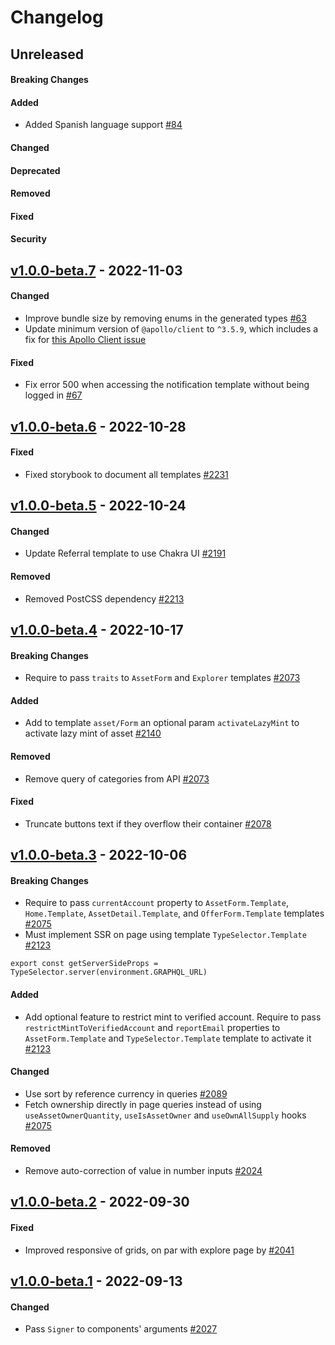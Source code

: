 # Changelog

## Unreleased

#### Breaking Changes

#### Added

- Added Spanish language support [#84](https://github.com/liteflow-labs/liteflow-js/pull/84)

#### Changed

#### Deprecated

#### Removed

#### Fixed

#### Security

## [v1.0.0-beta.7](https://github.com/liteflow-labs/libraries/releases/tag/v1.0.0-beta.7) - 2022-11-03

#### Changed

- Improve bundle size by removing enums in the generated types [#63](https://github.com/liteflow-labs/libraries/pull/63)
- Update minimum version of `@apollo/client` to `^3.5.9`, which includes a fix for [this Apollo Client issue](https://github.com/apollographql/apollo-client/pull/9367)

#### Fixed

- Fix error 500 when accessing the notification template without being logged in [#67](https://github.com/liteflow-labs/libraries/pull/67)

## [v1.0.0-beta.6](https://github.com/liteflow-labs/libraries/releases/tag/v1.0.0-beta.6) - 2022-10-28

#### Fixed

- Fixed storybook to document all templates [#2231](https://github.com/liteflow-labs/nft/pull/2231)

## [v1.0.0-beta.5](https://github.com/liteflow-labs/nft/releases/tag/v1.0.0-beta.5) - 2022-10-24

#### Changed

- Update Referral template to use Chakra UI [#2191](https://github.com/liteflow-labs/nft/pull/2191)

#### Removed

- Removed PostCSS dependency [#2213](https://github.com/liteflow-labs/nft/pull/2213)

## [v1.0.0-beta.4](https://github.com/liteflow-labs/nft/releases/tag/v1.0.0-beta.4) - 2022-10-17

#### Breaking Changes

- Require to pass `traits` to `AssetForm` and `Explorer` templates [#2073](https://github.com/liteflow-labs/nft/pull/2073)

#### Added

- Add to template `asset/Form` an optional param `activateLazyMint` to activate lazy mint of asset [#2140](https://github.com/liteflow-labs/nft/pull/2140)

#### Removed

- Remove query of categories from API [#2073](https://github.com/liteflow-labs/nft/pull/2073)

#### Fixed

- Truncate buttons text if they overflow their container [#2078](https://github.com/liteflow-labs/nft/pull/2078)

## [v1.0.0-beta.3](https://github.com/liteflow-labs/nft/releases/tag/v1.0.0-beta.3) - 2022-10-06

#### Breaking Changes

- Require to pass `currentAccount` property to `AssetForm.Template`, `Home.Template`, `AssetDetail.Template`, and `OfferForm.Template` templates [#2075](https://github.com/liteflow-labs/nft/pull/2075)
- Must implement SSR on page using template `TypeSelector.Template` [#2123](https://github.com/liteflow-labs/nft/pull/2123)

```tsx
export const getServerSideProps = TypeSelector.server(environment.GRAPHQL_URL)
```

#### Added

- Add optional feature to restrict mint to verified account. Require to pass `restrictMintToVerifiedAccount` and `reportEmail` properties to `AssetForm.Template` and `TypeSelector.Template` template to activate it [#2123](https://github.com/liteflow-labs/nft/pull/2123)

#### Changed

- Use sort by reference currency in queries [#2089](https://github.com/liteflow-labs/nft/pull/2089)
- Fetch ownership directly in page queries instead of using `useAssetOwnerQuantity`, `useIsAssetOwner` and `useOwnAllSupply` hooks [#2075](https://github.com/liteflow-labs/nft/pull/2075)

#### Removed

- Remove auto-correction of value in number inputs [#2024](https://github.com/liteflow-labs/nft/pull/2024)

## [v1.0.0-beta.2](https://github.com/liteflow-labs/nft/releases/tag/v1.0.0-beta.2) - 2022-09-30

#### Fixed

- Improved responsive of grids, on par with explore page by [#2041](https://github.com/liteflow-labs/nft/pull/2041)

## [v1.0.0-beta.1](https://github.com/liteflow-labs/nft/releases/tag/v1.0.0-beta.1) - 2022-09-13

#### Changed

- Pass `Signer` to components' arguments [#2027](https://github.com/liteflow-labs/nft/pull/2027)

